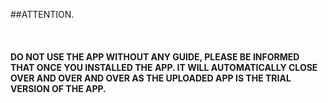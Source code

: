##ATTENTION.

<br>

#### DO NOT USE THE APP WITHOUT ANY GUIDE, PLEASE BE INFORMED THAT ONCE YOU INSTALLED THE APP. IT WILL AUTOMATICALLY CLOSE OVER AND OVER AND OVER AS THE UPLOADED APP IS THE TRIAL VERSION OF THE APP.
